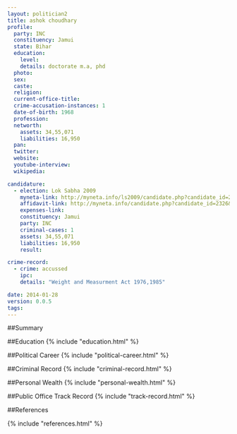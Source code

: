 ```yaml
---
layout: politician2
title: ashok choudhary
profile: 
  party: INC
  constituency: Jamui
  state: Bihar
  education: 
    level: 
    details: doctorate m.a, phd
  photo: 
  sex: 
  caste: 
  religion: 
  current-office-title: 
  crime-accusation-instances: 1
  date-of-birth: 1968
  profession: 
  networth: 
    assets: 34,55,071
    liabilities: 16,950
  pan: 
  twitter: 
  website: 
  youtube-interview: 
  wikipedia: 

candidature: 
  - election: Lok Sabha 2009
    myneta-link: http://myneta.info/ls2009/candidate.php?candidate_id=2326
    affidavit-link: http://myneta.info/candidate.php?candidate_id=2326&scan=original
    expenses-link: 
    constituency: Jamui 
    party: INC
    criminal-cases: 1
    assets: 34,55,071
    liabilities: 16,950
    result:  

crime-record: 
  - crime: accussed
    ipc: 
    details: "Weight and Measurment Act 1976,1985" 

date: 2014-01-28
version: 0.0.5
tags: 
---
```

##Summary


##Education
{% include "education.html" %}


##Political Career
{% include "political-career.html" %}


##Criminal Record
{% include "criminal-record.html" %}


##Personal Wealth
{% include "personal-wealth.html" %}


##Public Office Track Record
{% include "track-record.html" %}


##References


{% include "references.html" %}